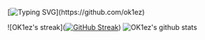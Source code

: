 [![Typing SVG](https://readme-typing-svg.herokuapp.com?font=Fira+Code&weight=700&pause=1000&color=ED3F84&width=435&lines=Hey%2C+I'm+OK1ez!)](https://github.com/ok1ez)

![OK1ez's streak]([![GitHub Streak](https://streak-stats.demolab.com?user=OK1ez&theme=radical&date_format=M%20j%5B%2C%20Y%5D&mode=weekly)](https://git.io/streak-stats))
![OK1ez's github stats](https://github-readme-stats.vercel.app/api?username=ok1ez&count_private=true&include_all_commits=true&theme=radical)
  </BR>









